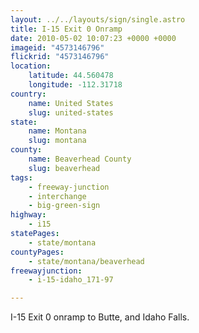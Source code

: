 ```yaml
---
layout: ../../layouts/sign/single.astro
title: I-15 Exit 0 Onramp
date: 2010-05-02 10:07:23 +0000 +0000
imageid: "4573146796"
flickrid: "4573146796"
location:
    latitude: 44.560478
    longitude: -112.31718
country:
    name: United States
    slug: united-states
state:
    name: Montana
    slug: montana
county:
    name: Beaverhead County
    slug: beaverhead
tags:
    - freeway-junction
    - interchange
    - big-green-sign
highway:
    - i15
statePages:
    - state/montana
countyPages:
    - state/montana/beaverhead
freewayjunction:
    - i-15-idaho_171-97

---
```

I-15 Exit 0 onramp to Butte, and Idaho Falls.